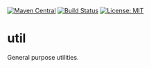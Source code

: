 [![Maven Central](https://img.shields.io/maven-central/v/com.github.gv2011/util-parent.svg)](https://search.maven.org/#search|ga|1|g%3A%22com.github.gv2011%22%20AND%20a%3A%22util-parent%22)
[![Build Status](https://travis-ci.org/gv2011/util.svg?branch=master)](https://travis-ci.org/gv2011/util)
[![License: MIT](https://img.shields.io/badge/License-MIT-green.svg)](https://opensource.org/licenses/MIT)

# util

General purpose utilities.
